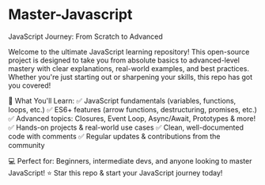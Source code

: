 ﻿# Master-Javascript
JavaScript Journey: From Scratch to Advanced 

Welcome to the ultimate JavaScript learning repository! This open-source project is designed to take you from absolute basics to advanced-level mastery with clear explanations, real-world examples, and best practices. Whether you're just starting out or sharpening your skills, this repo has got you covered! 

📌 What You'll Learn:
✅ JavaScript fundamentals (variables, functions, loops, etc.) 
✅ ES6+ features (arrow functions, destructuring, promises, etc.) 
✅ Advanced topics: Closures, Event Loop, Async/Await, Prototypes & more! 
✅ Hands-on projects & real-world use cases 
✅ Clean, well-documented code with comments 
✅ Regular updates & contributions from the community 

💻 Perfect for: Beginners, intermediate devs, and anyone looking to master JavaScript!
⭐ Star this repo & start your JavaScript journey today! 
